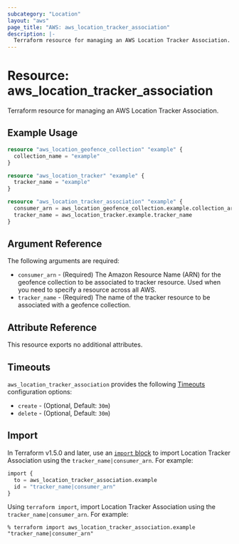 ```yaml
---
subcategory: "Location"
layout: "aws"
page_title: "AWS: aws_location_tracker_association"
description: |-
  Terraform resource for managing an AWS Location Tracker Association.
---
```


# Resource: aws_location_tracker_association

Terraform resource for managing an AWS Location Tracker Association.

## Example Usage

```terraform
resource "aws_location_geofence_collection" "example" {
  collection_name = "example"
}

resource "aws_location_tracker" "example" {
  tracker_name = "example"
}

resource "aws_location_tracker_association" "example" {
  consumer_arn = aws_location_geofence_collection.example.collection_arn
  tracker_name = aws_location_tracker.example.tracker_name
}
```

## Argument Reference

The following arguments are required:

* `consumer_arn` - (Required) The Amazon Resource Name (ARN) for the geofence collection to be associated to tracker resource. Used when you need to specify a resource across all AWS.
* `tracker_name` - (Required) The name of the tracker resource to be associated with a geofence collection.

## Attribute Reference

This resource exports no additional attributes.

## Timeouts

`aws_location_tracker_association` provides the following [Timeouts](https://developer.hashicorp.com/terraform/language/resources/syntax#operation-timeouts) configuration options:

* `create` - (Optional, Default: `30m`)
* `delete` - (Optional, Default: `30m`)

## Import

In Terraform v1.5.0 and later, use an [`import` block](https://developer.hashicorp.com/terraform/language/import) to import Location Tracker Association using the `tracker_name|consumer_arn`. For example:

```terraform
import {
  to = aws_location_tracker_association.example
  id = "tracker_name|consumer_arn"
}
```

Using `terraform import`, import Location Tracker Association using the `tracker_name|consumer_arn`. For example:

```console
% terraform import aws_location_tracker_association.example "tracker_name|consumer_arn"
```

